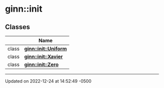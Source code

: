 # ginn::init


## Classes

|                | Name           |
| -------------- | -------------- |
| class | **[ginn::init::Uniform](api/Classes/classginn_1_1init_1_1_uniform.md)**  |
| class | **[ginn::init::Xavier](api/Classes/classginn_1_1init_1_1_xavier.md)**  |
| class | **[ginn::init::Zero](api/Classes/classginn_1_1init_1_1_zero.md)**  |






-------------------------------

Updated on 2022-12-24 at 14:52:49 -0500
